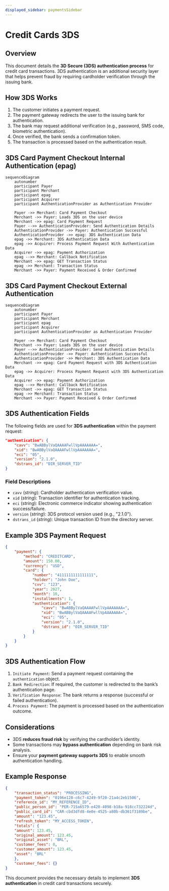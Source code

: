 ```yaml
---
displayed_sidebar: paymentsSidebar
---
```


# Credit Cards 3DS

## Overview

This document details the **3D Secure (3DS) authentication process** for credit card transactions. 3DS authentication is an additional security layer that helps prevent fraud by requiring cardholder verification through the issuing bank.

## How 3DS Works

1. The customer initiates a payment request.
2. The payment gateway redirects the user to the issuing bank for authentication.
3. The bank may request additional verification (e.g., password, SMS code, biometric authentication).
4. Once verified, the bank sends a confirmation token.
5. The transaction is processed based on the authentication result.

## 3DS Card Payment Checkout Internal Authentication (epag)

```mermaid
sequenceDiagram
    autonumber
    participant Payer
    participant Merchant
    participant epag
    participant Acquirer
    participant AuthenticationProvider as Authentication Provider

    Payer ->> Merchant: Card Payment Checkout
    Merchant ->> Payer: Loads 3DS on the user device
    Merchant ->> epag: Card Payment Request
    Payer -->> AuthenticationProvider: Send Authentication Details
    AuthenticationProvider ->> Payer: Authentication Successful
    AuthenticationProvider ->> epag: 3DS Authentication Data
    epag ->> Merchant: 3DS Authentication Data
    epag ->> Acquirer: Process Payment Request With Authentication Data
    Acquirer ->> epag: Payment Authorization
    epag -->> Merchant: Callback Notification
    Merchant ->> epag: GET Transaction Status
    epag ->> Merchant: Transaction Status
    Merchant ->> Payer: Payment Received & Order Confirmed
```
## 3DS Card Payment Checkout External Authentication

```mermaid
sequenceDiagram
    autonumber
    participant Payer
    participant Merchant
    participant epag
    participant Acquirer
    participant AuthenticationProvider as Authentication Provider

    Payer ->> Merchant: Card Payment Checkout
    Merchant ->> Payer: Loads 3DS on the user device
    Payer -->> AuthenticationProvider: Send Authentication Details
    AuthenticationProvider ->> Payer: Authentication Successful
    AuthenticationProvider ->> Merchant: 3DS Authentication Data
    Merchant ->> epag: Card Payment Request with 3DS Authentication Data
    epag ->> Acquirer: Process Payment Request with 3DS Authentication Data
    Acquirer ->> epag: Payment Authorization
    epag -->> Merchant: Callback Notification
    Merchant ->> epag: GET Transaction Status
    epag ->> Merchant: Transaction Status
    Merchant ->> Payer: Payment Received & Order Confirmed
```

## 3DS Authentication Fields

The following fields are used for **3DS authentication** within the payment request:

```json
"authentication": {
    "cavv": "BwABBylVaQAAAAFwllVpAAAAAAA=",
    "xid": "BwABBylVaQAAAAFwllVpAAAAAAA=",
    "eci": "05",
    "version": "2.1.0",
    "dstrans_id": "DIR_SERVER_TID"
}
```

### Field Descriptions

- `cavv` (*string*): Cardholder authentication verification value.
- `xid` (*string*): Transaction identifier for authentication tracking.
- `eci` (*string*): Electronic commerce indicator showing authentication success/failure.
- `version` (*string*): 3DS protocol version used (e.g., "2.1.0").
- `dstrans_id` (*string*): Unique transaction ID from the directory server.

## Example 3DS Payment Request

```json
{
    "payment": {
        "method": "CREDITCARD",
        "amount": 150.00,
        "currency": "USD",
        "card": {
            "number": "4111111111111111",
            "holder": "John Doe",
            "cvv": "123",
            "year": 2027,
            "month": 10,
            "installments": 1,
            "authentication": {
                "cavv": "BwABBylVaQAAAAFwllVpAAAAAAA=",
                "xid": "BwABBylVaQAAAAFwllVpAAAAAAA=",
                "eci": "05",
                "version": "2.1.0",
                "dstrans_id": "DIR_SERVER_TID"
            }
        }
    }
}
```

## 3DS Authentication Flow

1. `Initiate Payment`: Send a payment request containing the `authentication` object.
2. `Bank Redirection`: If required, the customer is redirected to the bank’s authentication page.
3. `Verification Response`: The bank returns a response (successful or failed authentication).
4. `Process Payment`: The payment is processed based on the authentication outcome.

## Considerations

- 3DS **reduces fraud risk** by verifying the cardholder’s identity.
- Some transactions may **bypass authentication** depending on bank risk analysis.
- Ensure your **payment gateway supports 3DS** to enable smooth authentication handling.

## Example Response

```json
{
    "transaction_status": "PROCESSING",
    "payment_token": "0196e128-c6c7-4249-9f20-21a4c2eb1506",
    "reference_id": "MY_REFERENCE_ID",
    "public_person_id": "PER-715a6579-e420-4098-b18a-918cc732224d",
    "public_card_id": "CAR-cbd3dfd8-4e0e-4525-a80b-db361f3189be",
    "amount": "123.45",
    "refresh_token": "MY_ACCESS_TOKEN",
    "totals": {
    "amount": 123.45,
    "original_amount": 123.45,
    "original_asset": "BRL",
    "customer_fees": 0,
    "customer_amount": 123.45,
    "asset": "BRL"
    },
    "customer_fees": {}
}
```

This document provides the necessary details to implement **3DS authentication** in credit card transactions securely.